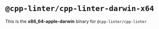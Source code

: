 # `@cpp-linter/cpp-linter-darwin-x64`

This is the **x86_64-apple-darwin** binary for `@cpp-linter/cpp-linter`

